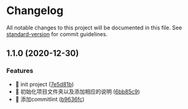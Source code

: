 # Changelog

All notable changes to this project will be documented in this file. See [standard-version](https://github.com/conventional-changelog/standard-version) for commit guidelines.

## 1.1.0 (2020-12-30)


### Features

* 🎸 init project ([7e5d81b](https://github.com/Barretem/taro-scaffold/commit/7e5d81b0bf90445e6f4e7594b7e12e76e3eb4aa8))
* 🎸 初始化项目文件夹以及添加相应的说明 ([6bb85c9](https://github.com/Barretem/taro-scaffold/commit/6bb85c96ff1831154661fd26f05a63a00c1f8d2f))
* 🎸 添加commitlint ([b9636fc](https://github.com/Barretem/taro-scaffold/commit/b9636fce46f671082a81e0af78ba5a03e44f386a))
